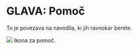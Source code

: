 # GLAVA: Pomoč

To je povezava na navodila, ki jih ravnokar berete.

![](https://navodila.ignis112.si/Q5E1QGkSmgFL9ayRGZhZ/~gitbook/image?url=https%3A%2F%2F1144351825-files.gitbook.io%2F%7E%2Ffiles%2Fv0%2Fb%2Fgitbook-legacy-files%2Fo%2Fassets%252F-MX2pnuWceN2b3jR2bIP%252F-MXkUaV98KYcWgSeLkvP%252F-MXkWGsvF89kwbYV1OOH%252FIGNIS_pomoc_ikona.PNG%3Falt%3Dmedia%26token%3Dbfa02c68-0e63-48ab-8e91-cd4740deff5c\&width=768\&dpr=4\&quality=100\&sign=1e0aa9c6\&sv=2) Ikona za pomoč.
